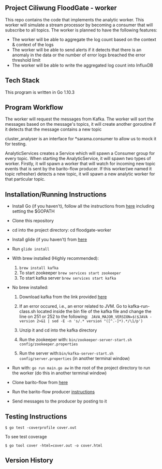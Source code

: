## Project Ciliwung FloodGate - worker  
This repo contains the code that implements the analytic worker. This worker 
will simulate a stream processor by becoming a consumer that will subscribe to
all topics. The worker is planned to have the following features:  
* The worker will be able to aggregate the log count based on the context &
context of the logs  
* The worker will be able to send alerts if it detects that there is an anomaly
in the data or the number of error logs breached the error threshold limit  
* The worker will be able to write the aggregated log count into InfluxDB  

## Tech Stack  
This program is written in Go 1.10.3 

## Program Workflow  
The worker will request the messages from Kafka. The worker will sort the
messages based on the message's topics, it will create another goroutine
if it detects that the message contains a new topic  

cluster_analyser is an interface for *sarama.consumer to allow us to mock it for testing.

AnalyticServices creates a Service which will spawn a Consumer group for every topic. When starting the AnalyticService, it will spawn two types of worker. Firstly, it will spawn a worker that will watch for incoming new topic events that is sent by the barito-flow producer. If this worker(we named it topic refresher) detects a new topic, it will spawn a new analytic worker for that particular topic. 

## Installation/Running Instructions  
* Install Go (if you haven't), follow all the instructions from [here](https://glide.readthedocs.io/en/latest/getting-started/) including setting the $GOPATH
* Clone this repository    
* cd into the project directory: cd floodgate-worker
* Install glide (if you haven't) from [here](https://glide.readthedocs.io/en/latest/getting-started/)
* Run ```glide install```  
* With brew installed (Highly recommended):  
  1. ```brew install kafka```   
  2. To start zookeeper ```brew services start zookeeper```    
  3. To start kafka server ```brew services start kafka```  

* No brew installed:  
   1. Download kafka from the link provided [here](http://archive.apache.org/dist/kafka/1.1.0/kafka_2.11-1.1.0.tgz) 

   2. If an error occured, i.e., an error related to JVM. Go to kafka-run-class.sh located inside the bin file of the kafka file and change the line on 251 or 252 to the following: ``` JAVA_MAJOR_VERSION=$($JAVA -version 2>&1 | sed -E -n 's/.* version "([^.-]*).*/\1/p')``` 
   3. Unzip it and cd into the kafka directory  
   4. Run the zookeeper with: ```bin/zookeeper-server-start.sh config/zookeeper.properties```    
   5. Run the server with:```bin/kafka-server-start.sh config/server.properties``` (in another terminal window)   
* Run with: ```go run main.go aw``` in the root of the project directory to run the worker (do this in another terminal window)
* Clone barito-flow from [here](https://github.com/BaritoLog/barito-flow)
* Run the barito-flow producer [instructions](https://github.com/BaritoLog/barito-flow)
* Send messages to the producer by posting to it  

## Testing Instructions
``` 
$ go test -coverprofile cover.out
```
To see test coverage
```
$ go tool cover -html=cover.out -o cover.html  
```

## Version History  
